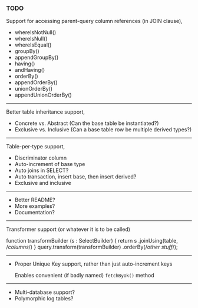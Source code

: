 ### TODO

Support for accessing parent-query column references (in JOIN clause),

+ whereIsNotNull()
+ whereIsNull()
+ whereIsEqual()
+ groupBy()
+ appendGroupBy()
+ having()
+ andHaving()
+ orderBy()
+ appendOrderBy()
+ unionOrderBy()
+ appendUnionOrderBy()

-----

Better table inheritance support,

+ Concrete vs. Abstract (Can the base table be instantiated?)
+ Exclusive vs. Inclusive (Can a base table row be multiple derived types?)

-----

Table-per-type support,

+ Discriminator column
+ Auto-increment of base type
+ Auto joins in SELECT?
+ Auto transaction, insert base, then insert derived?
+ Exclusive and inclusive

-----

+ Better README?
+ More examples?
+ Documentation?

-----

Transformer support (or whatever it is to be called)

function transformBuilder (s : SelectBuilder) {
    return s
        .joinUsing(table, /*columns*/)
}
query.transform(transformBuilder)
    .orderBy(/*other stuff*/);

-----

+ Proper Unique Key support, rather than just auto-increment keys

  Enables convenient (if badly named) `fetchByUk()` method

-----

+ Multi-database support?
+ Polymorphic log tables?
